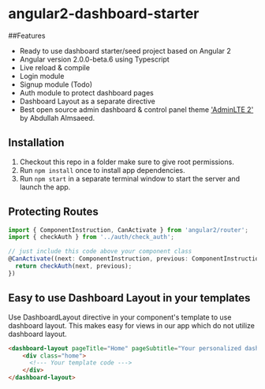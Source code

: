 # angular2-dashboard-starter

##Features

- Ready to use dashboard starter/seed project based on Angular 2
- Angular version 2.0.0-beta.6 using Typescript
- Live reload & compile
- Login module
- Signup module (Todo)
- Auth module to protect dashboard pages
- Dashboard Layout as a separate directive
- Best open source admin dashboard & control panel theme ['AdminLTE 2'](https://almsaeedstudio.com/) by Abdullah Almsaeed.

## Installation

1. Checkout this repo in a folder make sure to give root permissions.
2. Run `npm install` once to install app dependencies.
3. Run `npm start` in a separate terminal window to start the server and launch the app.

## Protecting Routes

```TypeScript
import { ComponentInstruction, CanActivate } from 'angular2/router';
import { checkAuth } from '../auth/check_auth';

// just include this code above your component class
@CanActivate((next: ComponentInstruction, previous: ComponentInstruction) => {
  return checkAuth(next, previous);
})
```

## Easy to use Dashboard Layout in your templates

Use DashboardLayout directive in your component's template to use dashboard layout. This makes easy for views in our app which do not utilize dashboard layout.

```HTML
<dashboard-layout pageTitle="Home" pageSubtitle="Your personalized dashboard & control panel">
    <div class="home">
      <!--- Your template code --->
    </div>
</dashboard-layout>
```
